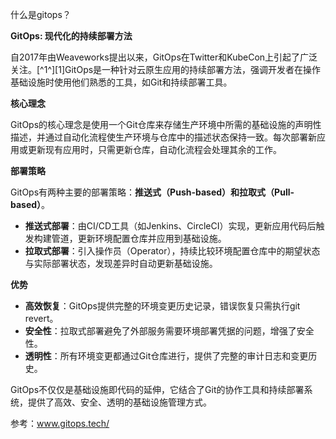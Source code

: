 什么是gitops？

**GitOps: 现代化的持续部署方法**

自2017年由Weaveworks提出以来，GitOps在Twitter和KubeCon上引起了广泛关注。[^1^][1]GitOps是一种针对云原生应用的持续部署方法，强调开发者在操作基础设施时使用他们熟悉的工具，如Git和持续部署工具。

**核心理念**

GitOps的核心理念是使用一个Git仓库来存储生产环境中所需的基础设施的声明性描述，并通过自动化流程使生产环境与仓库中的描述状态保持一致。每次部署新应用或更新现有应用时，只需更新仓库，自动化流程会处理其余的工作。

**部署策略**

GitOps有两种主要的部署策略：**推送式（Push-based）**和**拉取式（Pull-based）**。

- **推送式部署**：由CI/CD工具（如Jenkins、CircleCI）实现，更新应用代码后触发构建管道，更新环境配置仓库并应用到基础设施。
- **拉取式部署**：引入操作员（Operator），持续比较环境配置仓库中的期望状态与实际部署状态，发现差异时自动更新基础设施。

**优势**

- **高效恢复**：GitOps提供完整的环境变更历史记录，错误恢复只需执行git revert。
- **安全性**：拉取式部署避免了外部服务需要环境部署凭据的问题，增强了安全性。
- **透明性**：所有环境变更都通过Git仓库进行，提供了完整的审计日志和变更历史。

GitOps不仅仅是基础设施即代码的延伸，它结合了Git的协作工具和持续部署系统，提供了高效、安全、透明的基础设施管理方式。

参考：www.gitops.tech/
